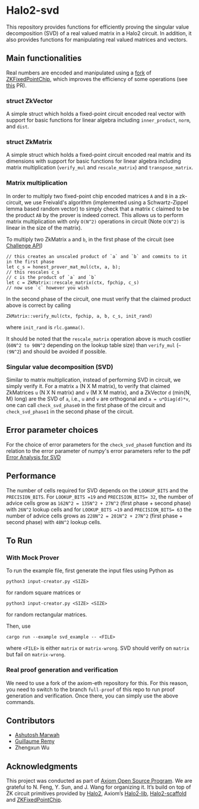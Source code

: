 # Halo2-svd

This repository provides functions for efficiently proving the singular value decomposition (SVD) of a real valued matrix in a Halo2 circuit. In addition, it also provides functions for manipulating real valued matrices and vectors.

## Main functionalities

Real numbers are encoded and manipulated using a [fork](https://github.com/goforashutosh/ZKFixedPointChip) of [ZKFixedPointChip](https://github.com/DCMMC/ZKFixedPointChip), which improves the efficiency of some operations (see [this](https://github.com/DCMMC/ZKFixedPointChip/pull/1) PR).

### struct ZkVector

A simple struct which holds a fixed-point circuit encoded real vector with support for basic functions for linear algebra including `inner_product`, `norm`, and `dist`.

### struct ZkMatrix

A simple struct which holds a fixed-point circuit encoded real matrix and its dimensions with support for basic functions for linear algebra including matrix multiplication (`verify_mul` and `rescale_matrix`) and `transpose_matrix`.

### Matrix multiplication

In order to multiply two fixed-point chip encoded matrices `A` and `B` in a zk-circuit, we use Freivald's algorithm (implemented using a Schwartz-Zippel lemma based random vector) to simply check that a matrix `C` claimed to be the product `AB` by the prover is indeed correct. This allows us to perform matrix multiplication with only `O(N^2)` operations in circuit (Note `O(N^2)` is linear in the size of the matrix).

To multiply two ZkMatrix `a` and `b`, in the first phase of the circuit (see [Challenge API](https://hackmd.io/@axiom/SJw3p-qX3))

```
// this creates an unscaled product of `a` and `b` and commits to it in the first phase
let c_s = honest_prover_mat_mul(ctx, a, b);
// this rescales c_s
// c is the product of `a` and `b`
let c = ZkMatrix::rescale_matrix(ctx, fpchip, c_s)
// now use `c` however you wish
```

In the second phase of the circuit, one must verify that the claimed product above is correct by calling

```
ZkMatrix::verify_mul(ctx, fpchip, a, b, c_s, init_rand)
```

where `init_rand` is `rlc.gamma()`.

It should be noted that the `rescale_matrix` operation above is much costlier (`60N^2 to 90N^2` depending on the lookup table size) than `verify_mul` (`~(9N^2`) and should be avoided if possible.

### Singular value decomposition (SVD)

Similar to matrix multiplication, instead of performing SVD in circuit, we simply verify it. For a matrix `a` (N X M matrix), to verify that claimed ZkMatrices `u` (N X N matrix) and `v` (M X M matrix), and a ZkVector `d` (min{N, M} long) are the SVD of `a`, i.e., `u` and `v` are orthogonal and `a = u*Diag(d)*v`, one can call `check_svd_phase0` in the first phase of the circuit and `check_svd_phase1` in the second phase of the circuit.

## Error parameter choices

For the choice of error parameters for the `check_svd_phase0` function and its relation to the error parameter of numpy's error parameters refer to the pdf [Error Analysis for SVD](<./Error Analysis for SVD.pdf>)

## Performance

The number of cells required for SVD depends on the `LOOKUP_BITS` and the `PRECISION_BITS`. For `LOOKUP_BITS =19` and `PRECISION_BITS= 32`, the number of advice cells grow as `162N^2 = 135N^2 + 27N^2` (first phase + second phase) with `26N^2` lookup cells and for `LOOKUP_BITS =19` and `PRECISION_BITS= 63` the number of advice cells grows as `228N^2 = 201N^2 + 27N^2` (first phase + second phase) with `48N^2` lookup cells.

## To Run

### With Mock Prover

To run the example file, first generate the input files using Python as

```
python3 input-creator.py <SIZE>
```

for random square matrices or

```
python3 input-creator.py <SIZE> <SIZE>
```

for random rectangular matrices.

Then, use

```
cargo run --example svd_example -- <FILE>
```

where `<FILE>` is either `matrix` or `matrix-wrong`. SVD should verify on `matrix` but fail on `matrix-wrong`.

### Real proof generation and verification

We need to use a fork of the axiom-eth repository for this. For this reason, you need to switch to the branch `full-proof` of this repo to run proof generation and verification. Once there, you can simply use the above commands.

## Contributors

- [Ashutosh Marwah](https://github.com/goforashutosh)
- [Guillaume Remy](https://github.com/GuillaumeRemy92)
- Zhengxun Wu

## Acknowledgments

This project was conducted as part of [Axiom Open Source Program](https://www.axiom.xyz/open-source). We are grateful to N. Feng, Y. Sun, and J. Wang for organizing it. It’s build on top of ZK circuit primitives provided by [Halo2](https://github.com/privacy-scaling-explorations/halo2), Axiom’s [Halo2-lib](https://github.com/axiom-crypto/halo2-lib), [Halo2-scaffold](https://github.com/axiom-crypto/halo2-scaffold) and [ZKFixedPointChip](https://github.com/DCMMC/ZKFixedPointChip).
